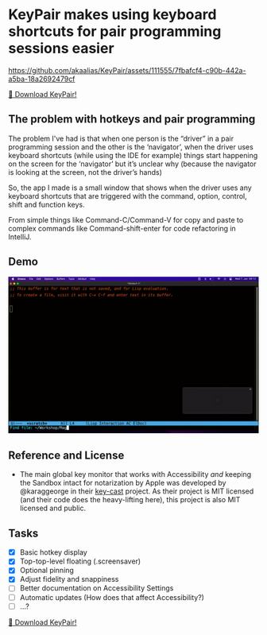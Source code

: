 # KeyPair makes using keyboard shortcuts for pair programming sessions easier

https://github.com/akaalias/KeyPair/assets/111555/7fbafcf4-c90b-442a-a5ba-18a2692479cf

[🎁 Download KeyPair!](https://github.com/akaalias/keypair/releases/latest/download/KeyPair.dmg)

## The problem with hotkeys and pair programming
The problem I've had is that when one person is the “driver” in a pair programming session and the other is the ‘navigator’, when the driver uses keyboard shortcuts (while using the IDE for example) things start happening on the screen for the ‘navigator’ but it’s unclear why (because the navigator is looking at the screen, not the driver’s hands)

So, the app I made is a small window that shows when the driver uses any keyboard shortcuts that are triggered with the command, option, control, shift and function keys. 

From simple things like Command-C/Command-V for copy and paste to complex commands like Command-shift-enter for code refactoring in IntelliJ. 

## Demo

![KeyPairDemo.gif](./KeyPairEmacs.gif)

## Reference and License
- The main global key monitor that works with Accessibility _and_ keeping the Sandbox intact for notarization by Apple was developed by @karaggeorge in their [key-cast](https://github.com/karaggeorge/macos-key-cast/blob/master/Sources/key-cast/KeyCast.swift) project. As their project is MIT licensed (and their code does the heavy-lifting here), this project is also MIT licensed and public.

## Tasks

- [x] Basic hotkey display
- [x] Top-top-level floating (.screensaver)
- [x] Optional pinning
- [x] Adjust fidelity and snappiness
- [ ] Better documentation on Accessibility Settings
- [ ] Automatic updates (How does that affect Accessibility?)
- [ ] ...?

[🎁 Download KeyPair!](https://github.com/akaalias/keypair/releases/latest/download/KeyPair.dmg)
